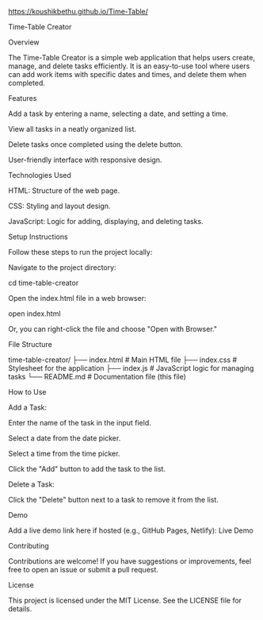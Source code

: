 https://koushikbethu.github.io/Time-Table/

Time-Table Creator

Overview

The Time-Table Creator is a simple web application that helps users create, manage, and delete tasks efficiently. It is an easy-to-use tool where users can add work items with specific dates and times, and delete them when completed.

Features

Add a task by entering a name, selecting a date, and setting a time.

View all tasks in a neatly organized list.

Delete tasks once completed using the delete button.

User-friendly interface with responsive design.

Technologies Used

HTML: Structure of the web page.

CSS: Styling and layout design.

JavaScript: Logic for adding, displaying, and deleting tasks.

Setup Instructions

Follow these steps to run the project locally:


Navigate to the project directory:

cd time-table-creator

Open the index.html file in a web browser:

open index.html

Or, you can right-click the file and choose "Open with Browser."

File Structure

time-table-creator/
├── index.html        # Main HTML file
├── index.css         # Stylesheet for the application
├── index.js          # JavaScript logic for managing tasks
└── README.md         # Documentation file (this file)

How to Use

Add a Task:

Enter the name of the task in the input field.

Select a date from the date picker.

Select a time from the time picker.

Click the "Add" button to add the task to the list.

Delete a Task:

Click the "Delete" button next to a task to remove it from the list.

Demo

Add a live demo link here if hosted (e.g., GitHub Pages, Netlify):
Live Demo

Contributing

Contributions are welcome! If you have suggestions or improvements, feel free to open an issue or submit a pull request.

License

This project is licensed under the MIT License. See the LICENSE file for details.

